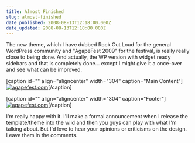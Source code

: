 ```yaml
---
title: Almost Finished
slug: almost-finished
date_published: 2008-08-13T12:18:00.000Z
date_updated: 2008-08-13T12:18:00.000Z
---
```


The new theme, which I have dubbed Rock Out Loud for the general WordPress community and "AgapeFest 2009" for the festival, is really really close to being done. And actually, the WP version with widget ready sidebars and that is completely done... except I might give it a once-over and see what can be improved.

[caption id="" align="aligncenter" width="304" caption="Main Content"][![agapefest.com](http://img.skitch.com/20080813-b26uucedgc2quk8xy9xtf7396p.preview.jpg)](http://img.skitch.com/20080813-b26uucedgc2quk8xy9xtf7396p.png)[/caption]

[caption id="" align="aligncenter" width="304" caption="Footer"][![agapefest.com](http://img.skitch.com/20080813-fgtn43nbx217t13ehwbbwh4b88.preview.jpg)](http://img.skitch.com/20080813-fgtn43nbx217t13ehwbbwh4b88.png)[/caption]

I'm really happy with it. I'll make a formal announcement when I release the template/theme into the wild and then you guys can play with what I'm talking about. But I'd love to hear your opinions or criticisms on the design. Leave them in the comments.
